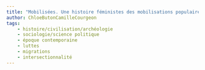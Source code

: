 ```yaml
---
title: "Mobilisées. Une histoire féministes des mobilisations populaires de Fanny Gallot"
author: ChloeButonCamilleCourgeon
tags:
    - histoire/civilisation/archéologie
    - sociologie/science politique
    - époque contemporaine
    - luttes
    - migrations
    - intersectionnalité
---
```

